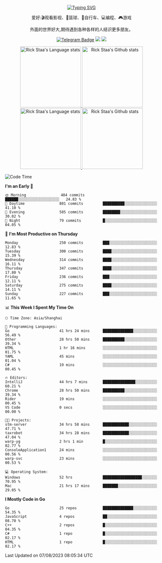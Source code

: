 <div align="center"> 

[![Typing SVG](https://readme-typing-svg.herokuapp.com?size=25&duration=2500&color=eeeeee&vCenter=true&width=200&height=40&lines=Hi+there+%F0%9F%91%8B%F0%9F%8F%BB;I'm+DanBai)](https://git.io/typing-svg)

爱好:🎬观看影视、🏀篮球、🚴自行车、💻编程、🎮游戏

外面的世界好大,期待遇到各种各样的人结识更多朋友。

[![Telegram Badge](https://img.shields.io/badge/-Telegram-blue?style=flat&logo=Telegram&logoColor=white)](https://t.me/danbai9420) 
[![](https://img.shields.io/badge/-Blog-brightgreen?style=flat&logo=Blogger&logoColor=white)](https://p00q.cn)
[![](https://img.shields.io/badge/-Email-red?style=flat&logo=Mail.Ru&logoColor=white)](mailto:danbai@88.com)
</div>

<!-- Light Mode -->
<div align="center"> 
<a href="https://github.com/anuraghazra/github-readme-stats#gh-light-mode-only">
<img height=200 src="https://github-readme-stats.vercel.app/api/top-langs/?username=danbai225&layout=compact&langs_count=10&hide_border=1&role=OWNER,COLLABORATOR#gh-light-mode-only" alt="Rick Staa's Language stats" />
</a>
<a href="https://github.com/anuraghazra/github-readme-stats#gh-light-mode-only">
<img height=200 src="https://github-readme-stats.vercel.app/api?username=danbai225&show_icons=true&count_private=true&line_height=28&hide_border=1&include_all_commits=true&card_width=450&role=OWNER,COLLABORATOR&exclude_repo=github-readme-stats#gh-light-mode-only" alt="Rick Staa's Github stats" />
</a>
</div>

<!-- Dark Mode -->
<div align="center"> 
<a href="https://github.com/anuraghazra/github-readme-stats#gh-dark-mode-only">
<img height=200 src="https://github-readme-stats.vercel.app/api/top-langs/?username=danbai225&layout=compact&langs_count=10&hide_border=1&role=OWNER,COLLABORATOR&theme=github_dark#gh-dark-mode-only" alt="Rick Staa's Language stats" />
</a>
<a href="https://github.com/anuraghazra/github-readme-stats#gh-dark-mode-only">
<img height=200 src="https://github-readme-stats.vercel.app/api?username=danbai225&show_icons=true&count_private=true&line_height=28&hide_border=1&include_all_commits=true&card_width=450&role=OWNER,COLLABORATOR&exclude_repo=github-readme-stats&theme=github_dark#gh-dark-mode-only" alt="Rick Staa's Github stats" />
</a>
</div>

<!--START_SECTION:waka-->
![Code Time](http://img.shields.io/badge/Code%20Time-814%20hrs%2048%20mins-blue)

**I'm an Early 🐤** 

```text
🌞 Morning                484 commits         ██████░░░░░░░░░░░░░░░░░░░   24.83 % 
🌆 Daytime                801 commits         ██████████░░░░░░░░░░░░░░░   41.10 % 
🌃 Evening                585 commits         ████████░░░░░░░░░░░░░░░░░   30.02 % 
🌙 Night                  79 commits          █░░░░░░░░░░░░░░░░░░░░░░░░   04.05 % 
```
📅 **I'm Most Productive on Thursday** 

```text
Monday                   250 commits         ███░░░░░░░░░░░░░░░░░░░░░░   12.83 % 
Tuesday                  300 commits         ████░░░░░░░░░░░░░░░░░░░░░   15.39 % 
Wednesday                314 commits         ████░░░░░░░░░░░░░░░░░░░░░   16.11 % 
Thursday                 347 commits         ████░░░░░░░░░░░░░░░░░░░░░   17.80 % 
Friday                   236 commits         ███░░░░░░░░░░░░░░░░░░░░░░   12.11 % 
Saturday                 275 commits         ████░░░░░░░░░░░░░░░░░░░░░   14.11 % 
Sunday                   227 commits         ███░░░░░░░░░░░░░░░░░░░░░░   11.65 % 
```


📊 **This Week I Spent My Time On** 

```text
🕑︎ Time Zone: Asia/Shanghai

💬 Programming Languages: 
Go                       41 hrs 24 mins      ██████████████░░░░░░░░░░░   56.49 % 
Other                    28 hrs 50 mins      ██████████░░░░░░░░░░░░░░░   39.34 % 
HTML                     1 hr 16 mins        ░░░░░░░░░░░░░░░░░░░░░░░░░   01.75 % 
YAML                     45 mins             ░░░░░░░░░░░░░░░░░░░░░░░░░   01.04 % 
C#                       19 mins             ░░░░░░░░░░░░░░░░░░░░░░░░░   00.45 % 

🔥 Editors: 
IntelliJ                 44 hrs 7 mins       ███████████████░░░░░░░░░░   60.21 % 
Chrome                   28 hrs 50 mins      ██████████░░░░░░░░░░░░░░░   39.34 % 
Rider                    19 mins             ░░░░░░░░░░░░░░░░░░░░░░░░░   00.45 % 
VS Code                  0 secs              ░░░░░░░░░░░░░░░░░░░░░░░░░   00.00 % 

🐱‍💻 Projects: 
stm-server               34 hrs 58 mins      ████████████░░░░░░░░░░░░░   47.71 % 
taxrobot                 34 hrs 28 mins      ████████████░░░░░░░░░░░░░   47.04 % 
warp-yg                  2 hrs 1 min         █░░░░░░░░░░░░░░░░░░░░░░░░   02.77 % 
ConsoleApplication1      24 mins             ░░░░░░░░░░░░░░░░░░░░░░░░░   00.56 % 
warp-svc                 23 mins             ░░░░░░░░░░░░░░░░░░░░░░░░░   00.53 % 

💻 Operating System: 
Windows                  52 hrs              ██████████████████░░░░░░░   70.95 % 
Mac                      21 hrs 17 mins      ███████░░░░░░░░░░░░░░░░░░   29.05 % 
```

**I Mostly Code in Go** 

```text
Go                       25 repos            ██████████████░░░░░░░░░░░   54.35 % 
JavaScript               4 repos             ██░░░░░░░░░░░░░░░░░░░░░░░   08.70 % 
C++                      2 repos             █░░░░░░░░░░░░░░░░░░░░░░░░   04.35 % 
C#                       1 repo              █░░░░░░░░░░░░░░░░░░░░░░░░   02.17 % 
HTML                     1 repo              █░░░░░░░░░░░░░░░░░░░░░░░░   02.17 % 
```




 Last Updated on 07/08/2023 08:05:34 UTC
<!--END_SECTION:waka-->
